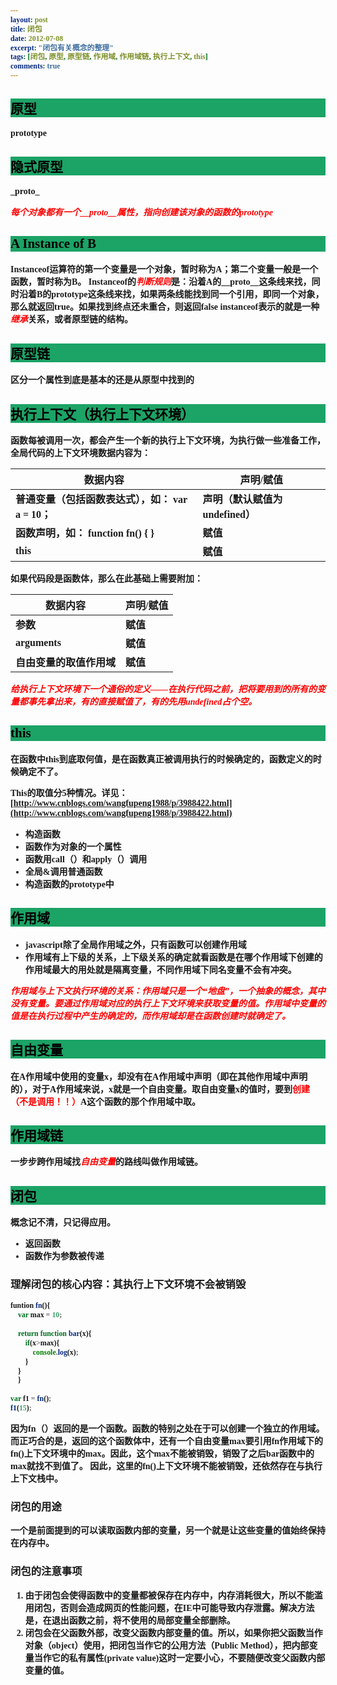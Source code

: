 ```yaml
---
layout: post
title: 闭包
date: 2012-07-08
excerpt: "闭包有关概念的整理"
tags: [闭包, 原型, 原型链, 作用域, 作用域链, 执行上下文, this]
comments: true
---
```

<style type="text/css">
	*{
	font-family:"幼圆";
	font-weight:bold;	
}
	h2{
	color:#000;
	background-color:#1CA366;
}
	em{
	color:red;
}
</style>
## 原型

prototype

## 隐式原型

\_proto\_

*<font color=red>每个对象都有一个__proto__属性，指向创建该对象的函数的prototype</font>*

## A Instance of B

Instanceof运算符的第一个变量是一个对象，暂时称为A；第二个变量一般是一个函数，暂时称为B。
Instanceof的*判断规则*是：沿着A的__proto__这条线来找，同时沿着B的prototype这条线来找，如果两条线能找到同一个引用，即同一个对象，那么就返回true。如果找到终点还未重合，则返回false
instanceof表示的就是一种<em>继承</em>关系，或者原型链的结构。

## 原型链

区分一个属性到底是基本的还是从原型中找到的

## 执行上下文（执行上下文环境）

函数每被调用一次，都会产生一个新的执行上下文环境，为执行做一些准备工作，
全局代码的上下文环境数据内容为：

| 数据内容 | 声明/赋值 |
| ----------- | ----------- |
| 普通变量（包括函数表达式），如： var a = 10； | 声明（默认赋值为undefined） |
| 函数声明，如： function fn() { } | 赋值 |
| this | 赋值 |

如果代码段是函数体，那么在此基础上需要附加：

| 数据内容 | 声明/赋值 |
| ----------- | ----------- |
| 参数 | 赋值 |
| arguments | 赋值 |
| 自由变量的取值作用域 | 赋值 |

*给执行上下文环境下一个通俗的定义——在执行代码之前，把将要用到的所有的变量都事先拿出来，有的直接赋值了，有的先用undefined占个空。*

## this

在函数中this到底取何值，是在函数真正被调用执行的时候确定的，函数定义的时候确定不了。

This的取值分5种情况。详见：[http://www.cnblogs.com/wangfupeng1988/p/3988422.html](http://www.cnblogs.com/wangfupeng1988/p/3988422.html)

* 构造函数
* 函数作为对象的一个属性
* 函数用call（）和apply（）调用
* 全局&调用普通函数
* 构造函数的prototype中

## 作用域

* javascript除了全局作用域之外，只有函数可以创建作用域
* 作用域有上下级的关系，上下级关系的确定就看函数是在哪个作用域下创建的作用域最大的用处就是隔离变量，不同作用域下同名变量不会有冲突。

*作用域与上下文执行环境的关系：作用域只是一个“地盘”，一个抽象的概念，其中没有变量。要通过作用域对应的执行上下文环境来获取变量的值。作用域中变量的值是在执行过程中产生的确定的，而作用域却是在函数创建时就确定了。*

## 自由变量

在A作用域中使用的变量x，却没有在A作用域中声明（即在其他作用域中声明的），对于A作用域来说，x就是一个自由变量。取自由变量x的值时，要到<font color=red>**创建（不是调用！！）**</font>A这个函数的那个作用域中取。

## 作用域链

一步步跨作用域找*自由变量*的路线叫做作用域链。

## 闭包

概念记不清，只记得应用。

* 返回函数
* 函数作为参数被传递

### 理解闭包的核心内容：其执行上下文环境不会被销毁
```javascript
funtion fn(){
	var max = 10;
	
	return function bar(x){
		if(x>max){
			console.log(x);
		}
	}
    }
    
var f1 = fn();
f1(15); 
```
   
因为fn（）返回的是一个函数。函数的特别之处在于可以创建一个独立的作用域。而正巧合的是，返回的这个函数体中，还有一个自由变量max要引用fn作用域下的fn()上下文环境中的max。因此，这个max不能被销毁，销毁了之后bar函数中的max就找不到值了。
因此，这里的fn()上下文环境不能被销毁，还依然存在与执行上下文栈中。

### 闭包的用途

一个是前面提到的可以读取函数内部的变量，另一个就是让这些变量的值始终保持在内存中。

### 闭包的注意事项

1. 由于闭包会使得函数中的变量都被保存在内存中，内存消耗很大，所以不能滥用闭包，否则会造成网页的性能问题，在IE中可能导致内存泄露。解决方法是，在退出函数之前，将不使用的局部变量全部删除。
2. 闭包会在父函数外部，改变父函数内部变量的值。所以，如果你把父函数当作对象（object）使用，把闭包当作它的公用方法（Public Method），把内部变量当作它的私有属性(private value)这时一定要小心，不要随便改变父函数内部变量的值。
